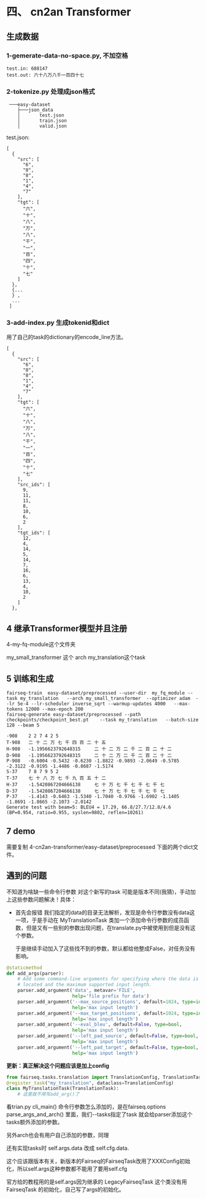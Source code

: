 # 四、 cn2an Transformer

## 生成数据

### 1-gemerate-data-no-space.py, 不加空格
``` 
test.in: 688147
test.out: 六十八万八千一百四十七
```
### 2-tokenize.py 处理成json格式
``` 
 ───easy-dataset
    ├───json_data
    │       test.json
    │       train.json
    │       valid.json

```
test.json:
``` 
[
  {
    "src": [
      "6",
      "8",
      "8",
      "1",
      "4",
      "7"
    ],
    "tgt": [
      "六",
      "十",
      "八",
      "万",
      "八",
      "千",
      "一",
      "百",
      "四",
      "十",
      "七"
    ]
  },
  {...
  } ,
  ...
 ]
```
### 3-add-index.py 生成tokenid和dict

用了自己的task的dictionary的encode_line方法。

``` 
[
  {
    "src": [
      "6",
      "8",
      "8",
      "1",
      "4",
      "7"
    ],
    "tgt": [
      "六",
      "十",
      "八",
      "万",
      "八",
      "千",
      "一",
      "百",
      "四",
      "十",
      "七"
    ],
    "src_ids": [
      9,
      11,
      11,
      8,
      10,
      6,
      2
    ],
    "tgt_ids": [
      12,
      4,
      14,
      5,
      14,
      7,
      16,
      6,
      13,
      4,
      10,
      2
    ]
  },
```

## 4 继承Transformer模型并且注册

4-my-fq-module这个文件夹

my_small_transformer 这个 arch my_translation这个task

## 5 训练和生成

``` shell
fairseq-train  easy-dataset/preprocessed --user-dir  my_fq_module --task my_translation   --arch my_small_transformer  --optimizer adam  --lr 5e-4 --lr-scheduler inverse_sqrt --warmup-updates 4000   --max-tokens 12000 --max-epoch 200 
fairseq-generate easy-dataset/preprocessed --path checkpoints/checkpoint_best.pt    --task my_translation   --batch-size 128 --beam 5  
```


``` 
-908    2 2 7 4 2 5
T-908   二 十 二 万 七 千 四 百 二 十 五
H-908   -1.1956623792648315     二 十 二 万 二 千 二 百 二 十 二
D-908   -1.1956623792648315     二 十 二 万 二 千 二 百 二 十 二
P-908   -0.6004 -0.5432 -0.6230 -1.8822 -0.9893 -2.0649 -0.5785 -2.3122 -0.9195 -1.4486 -0.8687 -1.5174
S-37    7 8 7 9 5 2
T-37    七 十 八 万 七 千 九 百 五 十 二
H-37    -1.5420867204666138     七 十 万 七 千 七 千 七 千 七
D-37    -1.5420867204666138     七 十 万 七 千 七 千 七 千 七
P-37    -1.4143 -0.6463 -1.5340 -1.7040 -0.9766 -1.6902 -1.1405 -1.8691 -1.8665 -2.1073 -2.0142
Generate test with beam=5: BLEU4 = 17.29, 66.8/27.7/12.8/4.6 (BP=0.954, ratio=0.955, syslen=9802, reflen=10261)

```

## 7 demo

需要复制 4-cn2an-transformer/easy-dataset/preprocessed 下面的两个dict文件。

## 遇到的问题

不知道为啥缺一些命令行参数 对这个新写的task 可能是版本不同(我猜)，手动加上这些参数问题解决！具体：

- 首先会报错 我们指定的data的目录无法解析，发现是命令行参数没有data这一项，于是手动在 MyTranslationTask 类加一个添加命令行参数的成员函数，但是又有一些别的参数出现问题，在translate.py中被使用到但是没有这个参数。

  于是继续手动加入了这些找不到的参数，默认都给他整成False，对任务没有影响。

```python
@staticmethod
def add_args(parser):
    # Add some command-line arguments for specifying where the data is
    # located and the maximum supported input length.
    parser.add_argument('data', metavar='FILE',
                        help='file prefix for data')
    parser.add_argument('--max_source_positions', default=1024, type=int,
                        help='max input length')
    parser.add_argument('--max_target_positions', default=1024, type=int,
                        help='max input length')
    parser.add_argument('--eval_bleu', default=False, type=bool,
                        help='max input length')
    parser.add_argument('--left_pad_source', default=False, type=bool,
                        help='max input length')
    parser.add_argument('--left_pad_target', default=False, type=bool,
                        help='max input length')


```


**更新：真正解决这个问题应该是加上config** 

```python
from fairseq.tasks.translation import TranslationConfig, TranslationTask
@register_task("my_translation", dataclass=TranslationConfig)
class MyTranslationTask(TranslationTask):
    # 这里就不用写add_arg()了
```

看trian.py cli_main() 命令行参数怎么添加的，是在fairseq.options parse_args_and_arch() 里面，我们--tasks指定了task 就会给parser添加这个tasks额外添加的参数。

另外arch也会有用户自己添加的参数，同理


还有实现tasks时 self.args.data 改成 self.cfg.data.

这个应该跟版本有关，新版本的Fairseq的FairseqTask改用了XXXConfig初始化，所以self.args这种参数都不能用了要用self.cfg

官方给的教程用的是self.args因为继承的 LegacyFairseqTask 这个类没有用 FairseqTask 的初始化，自己写了args的初始化。
